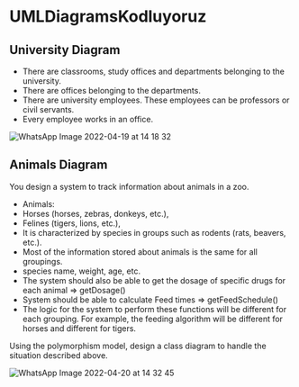 # UMLDiagramsKodluyoruz

## University Diagram
* There are classrooms, study offices and departments belonging to the university.
* There are offices belonging to the departments.
* There are university employees. These employees can be professors or civil servants.
* Every employee works in an office.

![WhatsApp Image 2022-04-19 at 14 18 32](https://user-images.githubusercontent.com/66221991/163993176-611ddcf1-481d-4d72-b1ca-537089d38436.jpeg)

## Animals Diagram
You design a system to track information about animals in a zoo.

* Animals:
* Horses (horses, zebras, donkeys, etc.),
* Felines (tigers, lions, etc.),
* It is characterized by species in groups such as rodents (rats, beavers, etc.).
* Most of the information stored about animals is the same for all groupings.
* species name, weight, age, etc.
* The system should also be able to get the dosage of specific drugs for each animal => getDosage()
* System should be able to calculate Feed times => getFeedSchedule()
* The logic for the system to perform these functions will be different for each grouping. For example, the feeding algorithm will be different for horses and different for tigers.

Using the polymorphism model, design a class diagram to handle the situation described above.

![WhatsApp Image 2022-04-20 at 14 32 45](https://user-images.githubusercontent.com/66221991/164222698-5d741519-3dd0-4060-8376-78f5b5cec16f.jpeg)
